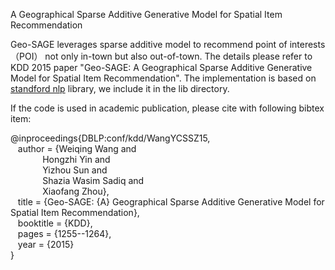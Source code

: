 A Geographical Sparse Additive Generative Model for Spatial Item Recommendation

Geo-SAGE leverages sparse additive model to recommend point of interests （POI） not only in-town but also out-of-town. The details please refer to KDD 2015 paper "Geo-SAGE: A Geographical Sparse Additive Generative Model for Spatial Item Recommendation". The implementation is based on <a href="http://stanfordnlp.github.io/CoreNLP/">standford nlp</a> library, we include it in the lib directory.

If the code is used in academic publication, please cite with following bibtex item:

@inproceedings{DBLP:conf/kdd/WangYCSSZ15,</br>
&nbsp;&nbsp; author    = {Weiqing Wang and</br>
&nbsp;&nbsp;&nbsp;&nbsp;&nbsp;&nbsp;&nbsp;&nbsp;&nbsp;&nbsp;&nbsp;&nbsp; Hongzhi Yin and</br>
&nbsp;&nbsp;&nbsp;&nbsp;&nbsp;&nbsp;&nbsp;&nbsp;&nbsp;&nbsp;&nbsp;&nbsp; Yizhou Sun and</br>
&nbsp;&nbsp;&nbsp;&nbsp;&nbsp;&nbsp;&nbsp;&nbsp;&nbsp;&nbsp;&nbsp;&nbsp; Shazia Wasim Sadiq and</br>
&nbsp;&nbsp;&nbsp;&nbsp;&nbsp;&nbsp;&nbsp;&nbsp;&nbsp;&nbsp;&nbsp;&nbsp; Xiaofang Zhou},</br>
&nbsp;&nbsp; title     = {Geo-SAGE: {A} Geographical Sparse Additive Generative Model for Spatial Item Recommendation},</br>
&nbsp;&nbsp; booktitle = {KDD},</br>
&nbsp;&nbsp; pages     = {1255--1264},</br>
&nbsp;&nbsp; year      = {2015}</br>
}</br>
